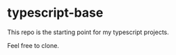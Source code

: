 # typescript-base
This repo is the starting point for my typescript projects.

Feel free to clone.



